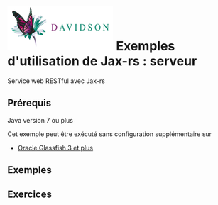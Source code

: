 [![alt text](/dav_logo_small.png "Davidson Consulting")](http://www.davidson.fr/)
Exemples d'utilisation de Jax-rs : serveur
==================================

Service web RESTful avec Jax-rs

Prérequis
---------
Java version 7 ou plus

Cet exemple peut être exécuté sans configuration supplémentaire sur 
 - [Oracle Glassfish 3 et plus](https://glassfish.java.net/)


Exemples
--------

Exercices
--------

